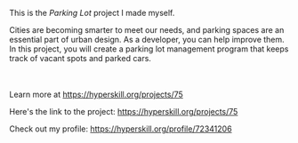 This is the *Parking Lot* project I made myself.


<p>Cities are becoming smarter to meet our needs, and parking spaces are an essential part of urban design. As a developer, you can help improve them. In this project, you will create a parking lot management program that keeps track of vacant spots and parked cars.</p><br/><br/>Learn more at <a href="https://hyperskill.org/projects/75?utm_source=ide&utm_medium=ide&utm_campaign=ide&utm_content=project-card">https://hyperskill.org/projects/75</a>

Here's the link to the project: https://hyperskill.org/projects/75

Check out my profile: https://hyperskill.org/profile/72341206